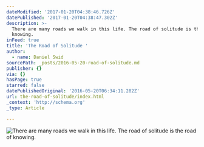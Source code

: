 ```yaml
---
dateModified: '2017-01-20T04:38:46.726Z'
datePublished: '2017-01-20T04:38:47.302Z'
description: >-
  There are many roads we walk in this life. The road of solitude is the road of
  knowing.
inFeed: true
title: 'The Road of Solitude '
author:
  - name: Daniel Swid
sourcePath: _posts/2016-05-20-road-of-solitude.md
publisher: {}
via: {}
hasPage: true
starred: false
datePublishedOriginal: '2016-05-20T06:34:11.282Z'
url: the-road-of-solitude/index.html
_context: 'http://schema.org'
_type: Article

---
```

![There are many roads we walk in this life. The road of solitude is the road of knowing.](https://s3-us-west-2.amazonaws.com/the-grid-img/p/861ab8fe552d1d1920813d835bd33f0ebcb40ab1.jpg)